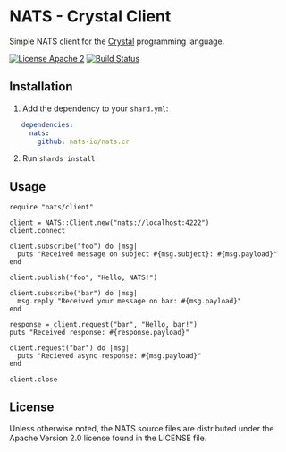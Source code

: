 # NATS - Crystal Client

Simple NATS client for the [Crystal](https://crystal-lang.org) programming language.

[![License Apache 2](https://img.shields.io/badge/License-Apache2-blue.svg)](https://www.apache.org/licenses/LICENSE-2.0)
[![Build Status](https://travis-ci.org/nats-io/nats.cr.svg?branch=master)](http://travis-ci.org/nats-io/nats.cr)

## Installation

1. Add the dependency to your `shard.yml`:

```yaml
   dependencies:
     nats:
       github: nats-io/nats.cr
```

2. Run `shards install`

## Usage

```crystal
require "nats/client"

client = NATS::Client.new("nats://localhost:4222")
client.connect

client.subscribe("foo") do |msg|
  puts "Received message on subject #{msg.subject}: #{msg.payload}"
end

client.publish("foo", "Hello, NATS!")

client.subscribe("bar") do |msg|
  msg.reply "Received your message on bar: #{msg.payload}"
end

response = client.request("bar", "Hello, bar!")
puts "Received response: #{response.payload}"

client.request("bar") do |msg|
  puts "Recieved async response: #{msg.payload}"
end

client.close
```

## License

Unless otherwise noted, the NATS source files are distributed under
the Apache Version 2.0 license found in the LICENSE file.
